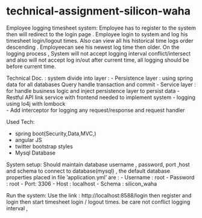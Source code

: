 # technical-assignment-silicon-waha
Employee logging timesheet system:
    Employee has to register to the system then will  redirect to the login page . 
  Employee login to system and log his timesheet login/logout times. Also can view all his historical time logs order descending .
  Employeecan see his newest log time then older.
  On the logging process , System will not accept logging interval conflict/intersect and
  also will not accept log in/out after current time, all logging should be before current time.


Technical Doc. :
 system divide into layer :
    - Persistence layer : using spring data for all databases Query handle transaction and commit
    - Service layer : for handle business logic and inject persistence layer to persist data
    - Restful API link service with frontend  needed to implement system
    - logging using lo4j with lombock  
    - Add interceptor for logging any request/response and request handler 


Used Tech:
 - spring boot(Security,Data,MVC,) 
 - angular JS
 - twitter bootstrap styles
 - Mysql Database


System setup:
     Should maintain database username , password, port ,host and schema to connect to database(mysql) , 
   the default database properties placed in file ’application.yml’ are :
     - Username : root
     - Password : root
     - Port: 3306
     - Host : localhost 
     - Schema : silicon_waha

Run the system: 
   Use the link : http://localhost:8588/login  then register and login then start timesheet login / logout times.
   be care not conflict logging interval ,


